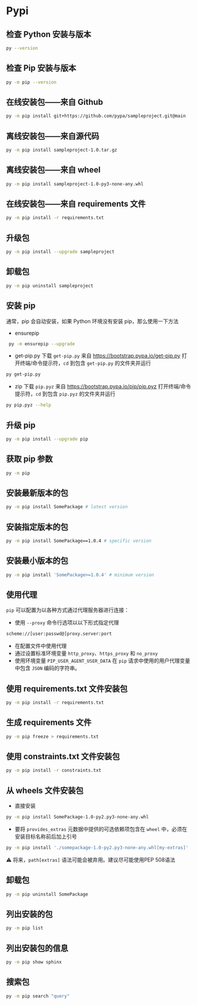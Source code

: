 # Pypi

## 检查 Python 安装与版本

```bash
py --version
```

## 检查 Pip 安装与版本

```bash
py -m pip --version
```

## 在线安装包——来自 Github

```bash
py -m pip install git+https://github.com/pypa/sampleproject.git@main
```

## 离线安装包——来自源代码

```bash
py -m pip install sampleproject-1.0.tar.gz
```

## 离线安装包——来自 wheel

```bash
py -m pip install sampleproject-1.0-py3-none-any.whl
```

## 在线安装包——来自 requirements 文件

```bash
py -m pip install -r requirements.txt
```

## 升级包

```bash
py -m pip install --upgrade sampleproject
```

## 卸载包

```bash
py -m pip uninstall sampleproject
```

## 安装 pip

通常，pip 会自动安装，如果 Python 环境没有安装 pip，那么使用一下方法

- ensurepip

```bash
 py -m ensurepip --upgrade
```

- get-pip.py
下载 `get-pip.py` 来自 <https://bootstrap.pypa.io/get-pip.py> 打开终端/命令提示符，`cd` 到包含 `get-pip.py` 的文件夹并运行

```bash
py get-pip.py
```

- zip
下载 `pip.pyz` 来自 <https://bootstrap.pypa.io/pip/pip.pyz> 打开终端/命令提示符，`cd` 到包含 `pip.pyz` 的文件夹并运行

```bash
py pip.pyz --help
```

## 升级 pip

```bash
py -m pip install --upgrade pip
```

## 获取 pip 参数

```bash
py -m pip
```

## 安装最新版本的包

```bash
py -m pip install SomePackage # latest version
```

## 安装指定版本的包

```bash
py -m pip install SomePackage==1.0.4 # specific version
```

## 安装最小版本的包

```bash
py -m pip install 'SomePackage>=1.0.4' # minimum version
```

## 使用代理

`pip` 可以配置为以各种方式通过代理服务器进行连接：

- 使用 `--proxy` 命令行选项以以下形式指定代理

```bash
scheme://[user:passwd@]proxy.server:port
```

- 在配置文件中使用代理
- 通过设置标准环境变量 `http_proxy`、`https_proxy` 和 `no_proxy`
- 使用环境变量 `PIP_USER_AGENT_USER_DATA` 在 `pip` 请求中使用的用户代理变量中包含 `JSON` 编码的字符串。

## 使用 requirements.txt 文件安装包

```bash
py -m pip install -r requirements.txt
```

## 生成 requirements 文件

```bash
py -m pip freeze > requirements.txt
```

## 使用 constraints.txt 文件安装包

```bash
py -m pip install -r constraints.txt
```

## 从 wheels 文件安装包

- 直接安装

```bash
py -m pip install SomePackage-1.0-py2.py3-none-any.whl
```

- 要将 `provides_extras` 元数据中提供的可选依赖项包含在 `wheel` 中，必须在安装目标名称前后加上引号

```bash
py -m pip install './somepackage-1.0-py2.py3-none-any.whl[my-extras]'
```

⚠️ 将来，`path[extras]` 语法可能会被弃用。建议尽可能使用PEP 508语法

## 卸载包

```bash
py -m pip uninstall SomePackage
```

## 列出安装的包

```bash
py -m pip list 
```

## 列出安装包的信息

```bash
py -m pip show sphinx
```

## 搜索包

```bash
py -m pip search "query"
```
